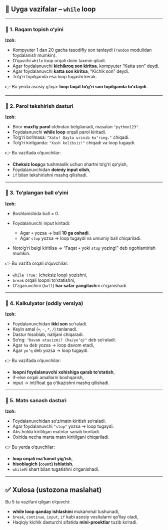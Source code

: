 ## 📝 Uyga vazifalar – `while` loop

---

### 🔹 1. Raqam topish o‘yini

**Izoh:**

* Kompyuter 1 dan 20 gacha tasodifiy son tanlaydi (`random` modulidan foydalanish mumkin).
* O‘quvchi `while` loop orqali doim taxmin qiladi.
* Agar foydalanuvchi **kichikroq son kiritsa**, kompyuter “Katta son” deydi.
* Agar foydalanuvchi **katta son kiritsa**, “Kichik son” deydi.
* To‘g‘ri topilganda esa loop tugashi kerak.

👉 Bu yerda asosiy g‘oya: **loop faqat to‘g‘ri son topilganda to‘xtaydi**.

---

### 🔹 2. Parol tekshirish dasturi

**Izoh:**

* Biror **maxfiy parol** oldindan belgilanadi, masalan `"python123"`.
* Foydalanuvchi **while loop** orqali parol kiritadi.
* To‘g‘ri bo‘lmasa: `"Xato! Qayta urinib ko‘ring."` chiqadi.
* To‘g‘ri kiritganda: `"Xush kelibsiz!"` chiqadi va loop tugaydi.

👉 Bu vazifada o‘quvchilar:

* **Cheksiz loop**ga tushmaslik uchun shartni to‘g‘ri qo‘yish,
* Foydalanuvchidan **doimiy input olish**,
* `if` bilan tekshirishni mashq qilishadi.

---

### 🔹 3. To‘plangan ball o‘yini

**Izoh:**

* Boshlanishida ball = 0.
* Foydalanuvchi input kiritadi:

  * Agar `+` yozsa → ball **10 ga oshadi**.
  * Agar `stop` yozsa → loop tugaydi va umumiy ball chiqariladi.
* Noto‘g‘ri belgi kiritilsa → “Faqat `+` yoki `stop` yozing!” deb ogohlantirish mumkin.

👉 Bu vazifa orqali o‘quvchilar:

* `while True:` (cheksiz loop) yozishni,
* `break` orqali loopni to‘xtatishni,
* O‘zgaruvchini (`ball`) **har safar yangilash**ni o‘rganishadi.

---

### 🔹 4. Kalkulyator (oddiy versiya)

**Izoh:**

* Foydalanuvchidan **ikki son** so‘raladi.
* Keyin amal (`+`, `-`, `*`, `/`) tanlanadi.
* Dastur hisoblab, natijani chiqaradi.
* So‘ng: `"Davom etasizmi? (ha/yo‘q)"` deb so‘raladi.
* Agar `ha` deb yozsa → loop davom etadi,
* Agar `yo‘q` deb yozsa → loop tugaydi.

👉 Bu vazifada o‘quvchilar:

* **loopni foydalanuvchi xohishiga qarab to‘xtatish**,
* if-else orqali amallarni boshqarish,
* input → int/float ga o‘tkazishni mashq qilishadi.

---

### 🔹 5. Matn sanash dasturi

**Izoh:**

* Foydalanuvchidan so‘z/matn kiritish so‘raladi.
* Agar foydalanuvchi `"stop"` yozsa → loop tugaydi.
* Aks holda kiritilgan matnlar sanab boriladi.
* Oxirida necha marta matn kiritilgani chiqariladi.

👉 Bu yerda o‘quvchilar:

* **loop orqali ma’lumot yig‘ish**,
* **hisoblagich (`count`) ishlatish**,
* `while`ni shart bilan tugatishni o‘rganishadi.

---

## ✅ Xulosa (ustozona maslahat)

Bu 5 ta vazifani qilgan o‘quvchi:

* **while loop qanday ishlashini** mukammal tushunadi,
* `break`, `continue`, `input`, `if` kabi asosiy vositalarni qo‘llay oladi,
* Haqiqiy kichik dasturchi sifatida **mini-proektlar** tuzib ko‘radi.

